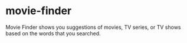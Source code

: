 # movie-finder
Movie Finder shows you suggestions of movies, TV series, or TV shows based on the words that you searched.
